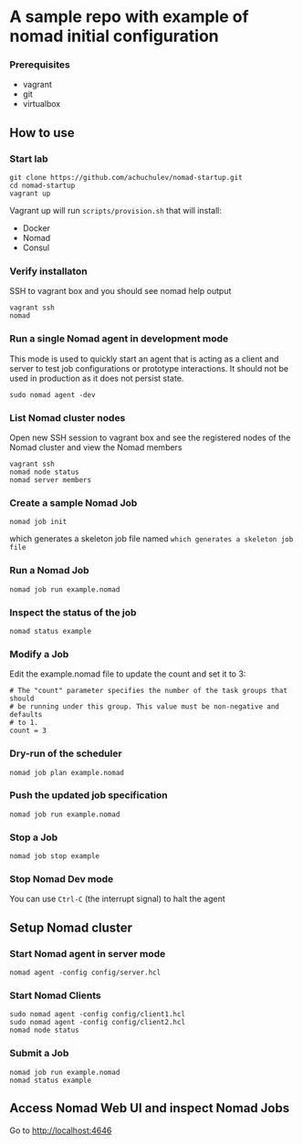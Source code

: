 # A sample repo with example of nomad initial configuration

### Prerequisites

- vagrant
- git
- virtualbox

## How to use

### Start lab

```
git clone https://github.com/achuchulev/nomad-startup.git
cd nomad-startup
vagrant up
```

Vagrant up will run `scripts/provision.sh` that will install:

- Docker
- Nomad
- Consul

### Verify installaton

SSH to vagrant box and you should see nomad help output 

```
vagrant ssh
nomad
```

### Run a single Nomad agent in development mode

This mode is used to quickly start an agent that is acting as a client and server to test job configurations or prototype interactions. It should not be used in production as it does not persist state.

```
sudo nomad agent -dev
```

### List Nomad cluster nodes

Open new SSH session to vagrant box and see the registered nodes of the Nomad cluster and view the Nomad members

```
vagrant ssh
nomad node status
nomad server members
```

### Create a sample Nomad Job

```
nomad job init
```

which generates a skeleton job file named `which generates a skeleton job file`

### Run a Nomad Job

```
nomad job run example.nomad
```

### Inspect the status of the job

```
nomad status example
```

### Modify a Job

Edit the example.nomad file to update the count and set it to 3:

```
# The "count" parameter specifies the number of the task groups that should
# be running under this group. This value must be non-negative and defaults
# to 1.
count = 3
```
### Dry-run of the scheduler 

```
nomad job plan example.nomad
```

### Push the updated job specification

```
nomad job run example.nomad
```

### Stop a Job

```
nomad job stop example
```

### Stop Nomad Dev mode

You can use `Ctrl-C` (the interrupt signal) to halt the agent

## Setup Nomad cluster

### Start Nomad agent in server mode

```
nomad agent -config config/server.hcl
```

### Start Nomad Clients

```
sudo nomad agent -config config/client1.hcl
sudo nomad agent -config config/client2.hcl
nomad node status
```

### Submit a Job


```
nomad job run example.nomad
nomad status example
```

## Access Nomad Web UI and inspect Nomad Jobs

Go to [http://localhost:4646](http://localhost:4646)

